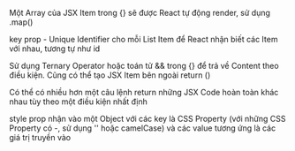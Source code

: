 Một Array của JSX Item trong {} sẽ được React tự động render, sử dụng .map()

key prop - Unique Identifier cho mỗi List Item để React nhận biết các Item với nhau, tương tự như id

Sử dụng Ternary Operator hoặc toán tử && trong {} để trả về Content theo điều kiện. Cũng có thể tạo JSX Item bên ngoài return ()

Có thể có nhiều hơn một câu lệnh return những JSX Code hoàn toàn khác nhau tùy theo một điều kiện nhất định

style prop nhận vào một Object với các key là CSS Property (với những CSS Property có -, sử dụng '' hoặc camelCase) và các value tương ứng là các giá trị truyền vào

